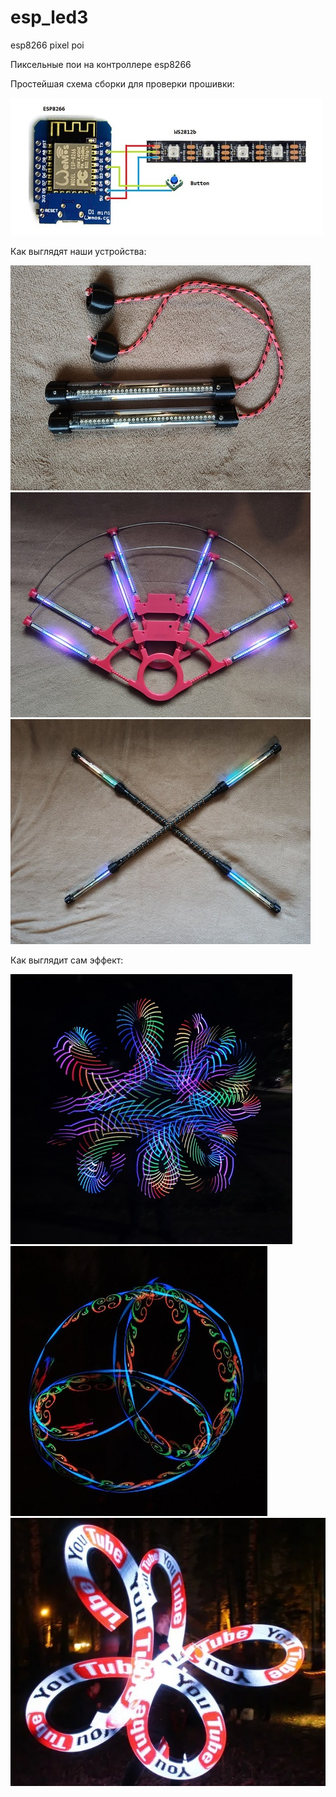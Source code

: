 # esp_led3
esp8266 pixel poi

Пиксельные пои на контроллере esp8266

Простейшая схема сборки для проверки прошивки:

![sch.jpg](https://github.com/plaber/esp_led3/blob/main/img/sch.jpg)

Как выглядят наши устройства:

![poi.jpg](https://github.com/plaber/esp_led3/blob/main/img/poi.jpg)
![fans.jpg](https://github.com/plaber/esp_led3/blob/main/img/fans.jpg)
![dabl.jpg](https://github.com/plaber/esp_led3/blob/main/img/dabl.jpg)

Как выглядит сам эффект:

![mot1.jpg](https://github.com/plaber/esp_led3/blob/main/img/mot1.jpg)
![mot2.jpg](https://github.com/plaber/esp_led3/blob/main/img/mot2.jpg)
![mot3.jpg](https://github.com/plaber/esp_led3/blob/main/img/mot3.jpg)


